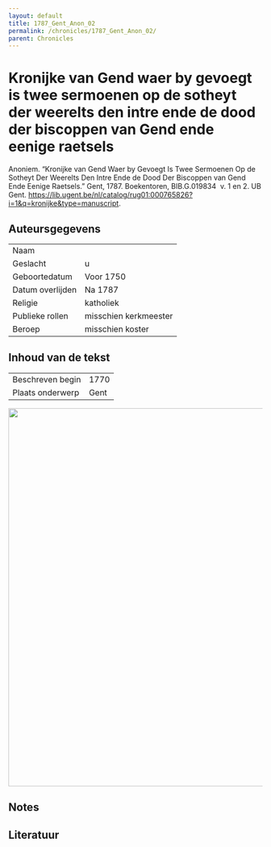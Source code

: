 ```yaml
---
layout: default
title: 1787_Gent_Anon_02
permalink: /chronicles/1787_Gent_Anon_02/
parent: Chronicles
--- 
```



# Kronijke van Gend waer by gevoegt is twee sermoenen op de sotheyt der weerelts den intre ende de dood der biscoppen van Gend ende eenige raetsels 

Anoniem. “Kronijke van Gend Waer by Gevoegt Is Twee Sermoenen Op de Sotheyt Der Weerelts Den Intre Ende de Dood Der Biscoppen van Gend Ende Eenige Raetsels.” Gent, 1787. Boekentoren, BIB.G.019834  v. 1 en 2. UB Gent. https://lib.ugent.be/nl/catalog/rug01:000765826?i=1&q=kronijke&type=manuscript. 

## Auteursgegevens 

| | | 
| --------------- | --------------- | 
| Naam |   | 
| Geslacht | u | 
 | Geboortedatum | Voor 1750 | 
| Datum overlijden | Na 1787 | 
| Religie | katholiek | 
| Publieke rollen | misschien kerkmeester | 
| Beroep | misschien koster | 

## Inhoud van de tekst 

| | | 
| --------------- | --------------- | 
| Beschreven begin | 1770 | 
| Plaats onderwerp | Gent | 

[<img src="..\..\barplots_chronicles\1787_Gent_Anon_02.jpg" width="750"/>](..\..\barplots_chronicles\1787_Gent_Anon_02.jpg) 

## Notes 

## Literatuur 

